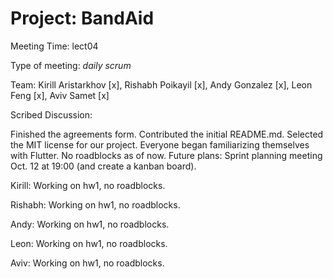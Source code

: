 # Project: BandAid
Meeting Time: lect04

Type of meeting: _daily scrum_

Team: Kirill Aristarkhov [x], Rishabh Poikayil [x], Andy Gonzalez [x], Leon Feng [x], Aviv Samet [x]

Scribed Discussion:

Finished the agreements form. Contributed the initial README.md. Selected the MIT license for our project. Everyone began familiarizing themselves with Flutter.
No roadblocks as of now. Future plans: Sprint planning meeting Oct. 12 at 19:00 (and create a kanban board).

Kirill: Working on hw1, no roadblocks.

Rishabh: Working on hw1, no roadblocks.

Andy: Working on hw1, no roadblocks.

Leon: Working on hw1, no roadblocks.

Aviv: Working on hw1, no roadblocks.
